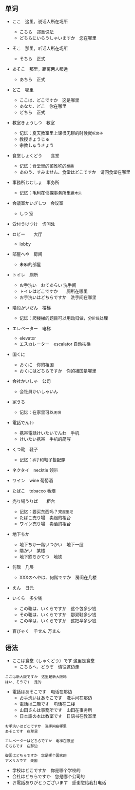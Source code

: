 ## 单词

- ここ　这里，说话人所在场所
    - こちら　郑重说法
    - どちらにいらうしゃいますか　您在哪里
- そこ　那里，听话人所在场所
    - そちら　正式
- あそこ　那里，距离两人都远
    - あちら　正式
- どこ　哪里
    - ここは、どこですか　这是哪里
    - あなた、どこ　你在哪里
    - どちら　正式

- 教室きょうしつ　教室
    - 记忆：夏天教室里上课很无聊的时候就`抠席子`
    - 教授きょうじゅ　
    - 宗教しゅうきょう
    
- 食堂しょくどう　　食堂
    - 记忆：食堂里的菜难吃的`想哭`
    - あのう、すみません、食堂はどこですか　请问食堂在哪里

- 事務所じむしょ　事务所
    - 记忆：毛利在侦探事务所里`据木头`

- 会議室かいぎしつ　会议室
    - しつ 室

- 受付うけつけ　询问处
    
- ロビー　　大厅
    - lobby 

- 部屋へや　房间
    - 未麻的部屋

- トイレ　厕所
    - お手洗い　おてあらい 洗手间
    - トイレはどこですか　　厕所在哪里
    - お手洗いはどちらですか　洗手间在哪里

- 階段かいだん　楼梯
    - 记忆：爬楼梯的题目可以用动归做，分`阶段`处理

- エレベーター　电梯
    - elevator 
    - エスカレーター　escalator 自动扶梯

- 国くに
    - おくに　你的祖国
    - おくにはどちらですか　你的祖国是哪里

- 会社かいしゃ　公司
    - 会社員かいしゃいん
    
- 家うち　
    - 记忆：在家里可以`无惧`

- 電話でんわ　
    - 携帯電話けいたいでんわ　手机
    - けいたい携帯　手机的简写

- くつ靴　鞋子
    - 记忆：`裤子`和鞋子搭配穿

- ネクタイ　necktie 领带

- ワイン　wine 葡萄酒

- たばこ　tobacco 香烟

- 売り場うりば　　柜台
    - 记忆：要买东西吗？来`屋里吧`
    - たばこ売り場　卖烟的柜台
    - ワイン売り場　卖酒的柜台

- 地下ちか　
    - 地下ちか一階いつかい　地下一层
    - 階かい　某楼
    - 地下鉄ちかてつ　地铁

- 何階　几层 
    - XXXのへやは、何階ですか　房间在几楼

- えん　日元

- いくら　多少钱
    - この鞄は、いくらですか　这个包多少钱
    - その靴は、いくらですか　那双鞋多少钱
    - この傘は、いくらですか　这把伞多少钱

- 百びゃく　千せん 万まん

## 语法

- ここは食堂（しゅくどう）です 这里是食堂
    - こちらへ、どうぞ　请往这边走

```
ここは新大阪ですか　这里是新大阪吗
はい、そうです　是的
```

- 電話はあそこです　电话在那边
    - お手洗いはあそこです　洗手间在那边
    - 電話は二階です　电话在二楼
    - 山田さんは事務所です　山田在事务所
    - 日本語の本は教室です　日语书在教室里

```
お手洗いはどこですか　洗手间在哪里
あそこです　在那里
```

```
エレベーターはどちらですか　电梯在哪里
そちらです　在那边
```

```
御国はどちらですか　您是哪个国家的
アメリカです　美国
```
- 学校はどこですか　你是哪个学校的
- 会社はどちらですか　您是哪个公司的
- お電話ありがとうございます　感谢您给我打电话




